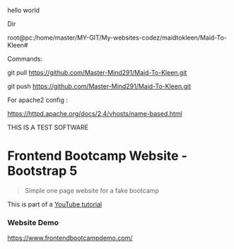 hello world


Dir


root@pc:/home/master/MY-GIT/My-websites-codez/maidtokleen/Maid-To-Kleen#


Commands:


git pull https://github.com/Master-Mind291/Maid-To-Kleen.git


git push https://github.com/Master-Mind291/Maid-To-Kleen.git




For apache2 config : 

https://httpd.apache.org/docs/2.4/vhosts/name-based.html





THIS IS A TEST SOFTWARE






# Frontend Bootcamp Website - Bootstrap 5

> Simple one page website for a fake bootcamp

This is part of a [YouTube tutorial](https://www.youtube.com/watch?v=4sosXZsdy-s&t=186s)

### Website Demo
https://www.frontendbootcampdemo.com/
